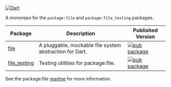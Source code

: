 [![Dart](https://github.com/google/file.dart/actions/workflows/file.yml/badge.svg)](https://github.com/google/file.dart/actions/workflows/file.yml)

A monorepo for the `package:file` and `package:file_testing` packages.

Package | Description | Published Version
--- | --- | ---
[file](packages/file/) | A pluggable, mockable file system abstraction for Dart. | [![pub package](https://img.shields.io/pub/v/file.svg)](https://pub.dev/packages/file)
[file_testing](packages/file_testing/) | Testing utilities for package:file. | [![pub package](https://img.shields.io/pub/v/file_testing.svg)](https://pub.dev/packages/file_testing)

See the package:file
[readme](https://github.com/google/file.dart/tree/master/packages/file) for
more information.
